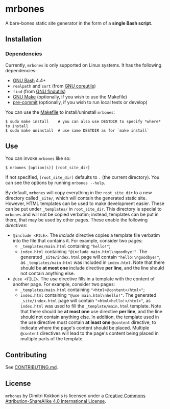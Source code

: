 # mrbones

A bare-bones static site generator in the form of a **single Bash script**.

## Installation

### Dependencies

Currently, `mrbones` is only supported on Linux systems. It has the following dependencies:

- [GNU Bash](https://www.gnu.org/software/bash/) 4.4+
- `realpath` and `sort` (from [GNU coreutils](https://www.gnu.org/software/coreutils/))
- `find` (from [GNU findutils](https://www.gnu.org/software/findutils/))
- [GNU Make](https://www.gnu.org/software/make/) (optionally, if you wish to use the Makefile)
- [pre-commit](https://pre-commit.com/) (optionally, if you wish to run local tests or develop)

You can use the [Makefile](./Makefile) to install/uninstall `mrbones`:

```console
$ sudo make install    # you can also use DESTDIR to specify *where* to install
$ sudo make uninstall  # use same DESTDIR as for `make install`
```

## Use

You can invoke `mrbones` like so:

```console
$ mrbones [option(s)] [root_site_dir]
```

If not specified, `[root_site_dir]` defaults to `.` (the current directory). You can see the options
by running `mrbones --help`.

By default, `mrbones` will copy everything in the `root_site_dir` to a new directory called
`_site/`, which will contain the generated static site. However, HTML templates can be used to make
development easier. These can be put under `_templates/` in `root_site_dir`. This directory is
special to `mrbones` and will not be copied verbatim; instead, templates can be put in there, that
may be used by other pages. These enable the following _directives_:

- `@include <FILE>`. The _include_ directive copies a template file verbatim into the file that
  contains it. For example, consider two pages:
  - `_templates/main.html` containing `"hello!"`;
  - `index.html` containing `"@include main.html\ngoodbye!"`. The generated `_site/index.html` page
    will contain `"hello!\ngoodbye!"`, as `_templates/main.html` was included in `index.html`. Note
    that there should be **at most one** include directive **per line**, and the line should not
    contain anything else.
- `@use <FILE>`. The _use_ directive fills in a template with the content of another page. For
  example, consider two pages:
  - `_templates/main.html` containing `"<html>@content</html>"`;
  - `index.html` containing `"@use main.html\nhello!"`. The generated `_site/index.html` page will
    contain `"<html>hello!</html>"`, as `index.html` was used to fill the `_template/main.html`
    template. Note that there should be **at most one** use directive **per line**, and the line
    should not contain anything else. In addition, the template used in the use directive must
    contain **at least one** `@content` directive, to indicate where the page's content should be
    placed. Multiple `@content` directives will lead to the page's content being placed in multiple
    parts of the template.

## Contributing

See [CONTRIBUTING.md](./CONTRIBUTING.md).

## License

`mrbones` by Dimitri Kokkonis is licensed under a
[Creative Commons Attribution-ShareAlike 4.0 International License](https://creativecommons.org/licenses/by-sa/4.0/).
